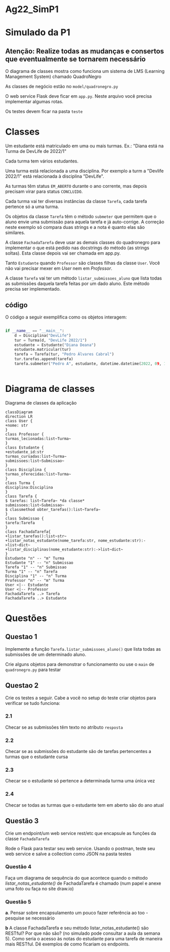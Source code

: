 # Ag22_SimP1

# Simulado da P1

## Atenção: Realize todas as mudanças e consertos que eventualmente se tornarem necessário


O diagrama de classes mostra como funciona um sistema de LMS (Learning Management System) chamado QuadroNegro 

As classes de negócio estão no `model/quadronegro.py`

O web service Flask deve ficar em `app.py`. Neste arquivo você precisa implementar algumas rotas.

Os testes devem ficar na pasta `teste`

# Classes

Um estudante está matriculado em uma ou mais turmas. Ex.: "Diana está na Turma de DevLife de 2022/1"

Cada turma tem vários estudantes.

Uma turma está relacionada a uma disciplina. Por exemplo a turm a "Devlife 2022/1" está relacionada à disciplina "DevLife". 

As turmas têm status `EM_ABERTO` durante o ano corrente, mas depois precisam virar para status `CONCLUIDO`. 

Cada turma vai ter diversas instâncias da classe `Tarefa`, cada tarefa pertence só a uma turma.

Os objetos da classe `Tarefa` têm o método `submeter` que permitem que o aluno envie uma submissão para aquela tarefa e já auto-corrige. A correção neste exemplo só compara duas strings e a nota é quanto elas são similares. 

A classe `FachadaTarefa`  deve usar as demais classes do quadronegro para implementar o que está pedido nas docstrings do método (as strings soltas). Esta classe depois vai ser chamada em app.py. 

Tanto `Estudante` quando `Professor` são classes filhas da classe `User`. Você não vai precisar mexer em *User* nem em *Professor*.

A classe `Tarefa` vai ter um método `listar_submissoes_aluno` que lista todas as submissões daquela tarefa feitas por um dado aluno. Este método precisa ser implementado. 

## código 

O código a seguir exemplifica como os objetos interagem: 

```python 

if __name__ == "__main__":
    d = Disciplina("DevLife")
    tur = Turma(d, "DevLife 2022/1")
    estudante = Estudante("Diana Deana")
    estudante.matricular(tur)
    tarefa = Tarefa(tur, "Pedro Álvares Cabral")
    tur.tarefas.append(tarefa)
    tarefa.submeter("Pedro A", estudante, datetime.datetime(2022, 09, 16))
    

```




# Diagrama de classes 

Diagrama de classes da aplicação




```mermaid
classDiagram
direction LR
class User {
+nome: str
}
class Professor {
turmas_lecionadas:list~Turma~ 
}
class Estudante {
+estudante_id:str
turmas_cursadas:list~Turma~ 
submissoes:list~Submissao~ 
}
class Disciplina {
turmas_oferecidas:list~Turma~
}
class Turma {
disciplina:Disciplina
}
class Tarefa {
$ tarefas: list~Tarefa~ *da classe*
submissoes:list~Submissao~
$ classmethod obter_tarefas():list~Tarefa~ 
}
class Submissao {
tarefa:Tarefa
}
class FachadaTarefa{
+listar_tarefas():list~str~
+listar_notas_estudante(nome_tarefa:str, nome_estudante:str):->list~dict~
+listar_disciplinas(nome_estudante:str):->list~dict~
}
Estudante "n" -- "m" Turma 
Estudante "1" -- "n" Submissao 
Tarefa "1" -- "n" Submissao
Turma "1" -- "n" Tarefa
Disciplina "1" -- "n" Turma 
Professor "n" -- "m" Turma
User <|-- Estudante
User <|-- Professor
FachadaTarefa ..> Tarefa 
FachadaTarefa ..> Estudante
```

# Questões

## Questao 1 

Implemente a função `Tarefa.listar_submissoes_aluno()`  que lista todas as submissões de um determinado aluno.

Crie alguns objetos para demonstrar o funcionamento ou use o `main` de `quadronegro.py`  para testar 


## Questao 2 

Crie os testes a seguir. Cabe a você no setup do teste criar objetos para verificar se tudo funciona:  

### 2.1 

Checar se as submissões têm texto no atributo  `resposta` 

### 2.2 
Checar se as submissões do estudante são de tarefas pertencentes a turmas que o estudante cursa 

### 2.3 
Checar se o estudante só pertence a determinada turma uma única vez

### 2.4
Checar se todas as turmas que o estudante tem em aberto são do ano atual


## Questão 3 

Crie um endpoint/um web service rest/etc que encapsule as funções da classe `FachadaTarefa`

Rode o Flask para testar  seu web service. 
Usando o postman, teste seu web service e salve a collection como JSON na pasta testes 


### Questão 4

Faça um diagrama de sequência do que acontece quando o método *listar_notas_estudante()* de FachadaTarefa é chamado (num papel e anexe uma foto ou faça no site draw.io)


### Questão 5
**a**. Pensar sobre encapsulamento um pouco fazer referência ao too - pesquise se necessário

**b** A classe FachadaTarefa e seu método listar_notas_estudante() são RESTful? Por que não são?  (no simulado pode consultar a aula da semana 5). Como seria o acesso às notas do estudante para uma tarefa de maneira mais RESTful. Dê exemplos de como ficariam os endpoints. 



